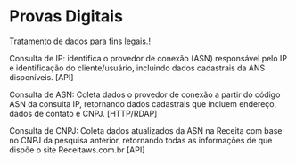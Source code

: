 # Provas Digitais
 Tratamento de dados para fins legais.!
 

 Consulta de IP: identifica o provedor de conexão (ASN) responsável pelo IP e identificação do cliente/usuário, incluindo dados cadastrais da ANS disponíveis. [API]

Consulta de ASN: Coleta dados o provedor de conexão a partir do código ASN da consulta IP, retornando dados cadastrais que incluem endereço, dados de contato e CNPJ. [HTTP/RDAP]

 Consulta de CNPJ: Coleta dados atualizados da ASN na Receita com base no CNPJ da pesquisa anterior, retornando todas as informações de que dispõe o site Receitaws.com.br [API] 